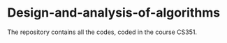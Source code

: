 # Design-and-analysis-of-algorithms
The repository contains all the codes, coded in the course CS351.